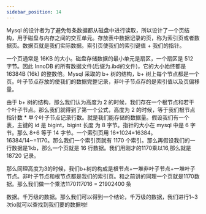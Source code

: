 ```yaml
---
sidebar_position: 14
---
```


Mysql 的设计者为了避免每条数据都从磁盘中进行读取，所以设计了一个页结构，用于磁盘与内存之间的交互单元。存放表中数据记录的页，称为索引页或者数据页。数据页就是我们实际数据。索引页使我们的索引键值 + 我们的指针。



一个页通常是 16KB 的大小。磁盘存储数据的最小单元是扇区，一个扇区是 512 字节。因此 InnoDB 的所有数据文件(后缀为.ibd的文件)，它的大小始终都是 16384B (16k) 的整数倍。Mysql 采取的 b+ 树的结构，b+ 树上每个节点都是一个页。叶子节点存放的使我们的数据完整记录，非叶子节点存的是索引值以及页偏移量。



由于 b+ 树的结构，那么我们认为高度为 2 的时候，我们存在一个根节点和若干个叶子节点。那么我们就得到了第一个公式，高度为 2 的时候，等于我们根节点指针数 * 单个叶子节点记录行数。就是我们能存储的数据量。假设我们有一个表，主键的 id 是 bigint，bigint 长度 为 8 字节。指针的大小在 mysql 中是 6 字节。那么 8+6 等于 14 字节。一个索引页用 16*1024=16384。16384/14~=1170。那么我们一个索引页就有 1170 个索引。那么再假设我们的一行数据是1kb，那么一个页就是 16 行数据。我们用刚才的1170乘以16,那么就是 18720 记录。



那么同理高度为3的时候，我们b+树的构成是根节点+一堆非叶子节点+一堆叶子节点。非叶子节点和根节点都是我们的索引页。和之前讲的同理一个页就是1170数据。那么我们做一个乘法1170*1170*16 = 21902400 条

数据。千万级的数据。那么我们可以得到一个结论，千万级的数据，我们进行1~3次io就可以查找到我们要的数据啦!